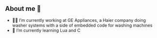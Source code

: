 ## About me 👋

- 👩‍🔧 I’m currently working at GE Appliances, a Haier company doing washer systems with a side of embedded code for washing machines 
- 🌱 I’m currently learning Lua and C
